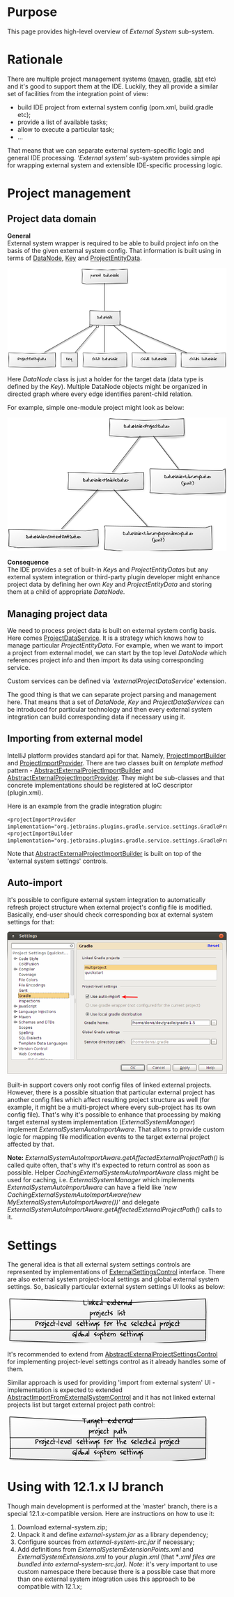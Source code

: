 ---
---

# Purpose

This page provides high-level overview of *External System* sub-system.

# Rationale

There are multiple project management systems ([maven](http://maven.apache.org/), [gradle](http://www.gradle.org/), [sbt](http://www.scala-sbt.org/) etc) and it's good to support them at the IDE. Luckily, they all provide a similar set of facilities from the integration point of view:

*   build IDE project from external system config (pom.xml, build.gradle etc);
*   provide a list of available tasks;
*   allow to execute a particular task;
*   ...

That means that we can separate external system-specific logic and general IDE processing. *'External system'* sub-system provides simple api for wrapping external system and extensible IDE-specific processing logic.

# Project management

## Project data domain

**General**  
External system wrapper is required to be able to build project info on the basis of the given external system config. That information is built using in terms of [DataNode](upsource:///platform/external-system-api/src/com/intellij/openapi/externalSystem/model/DataNode.java), [Key](upsource:///platform/external-system-api/src/com/intellij/openapi/externalSystem/model/Key.java) and [ProjectEntityData](upsource:///platform/external-system-api/src/com/intellij/openapi/externalSystem/model/project/ProjectEntityData.java).

![DataNode](/reference_guide/img/data-node.png)

Here *DataNode* class is just a holder for the target data (data type is defined by the *Key*). Multiple DataNode objects might be organized in directed graph where every edge identifies parent-child relation.

For example, simple one-module project might look as below: 
 
![DataNode Example](/reference_guide/img/data-node-example.png)


**Consequence**  
The IDE provides a set of built-in *Key*s and *ProjectEntityData*s but any external system integration or third-party plugin developer might enhance project data by defining her own *Key* and *ProjectEntityData* and storing them at a child of appropriate *DataNode*.

## Managing project data

We need to process project data is built on external system config basis. Here comes [ProjectDataService](upsource:///platform/external-system-api/src/com/intellij/openapi/externalSystem/service/project/manage/ProjectDataService.java). It is a strategy which knows how to manage particular *ProjectEntityData*. For example, when we want to import a project from external model, we can start by the top level *DataNode* which references project info and then import its data using corresponding service.

Custom services can be defined via *'externalProjectDataService'* extension.

The good thing is that we can separate project parsing and management here. That means that a set of *DataNode*, *Key* and *ProjectDataServices* can be introduced for particular technology and then every external system integration can build corresponding data if necessary using it.

## Importing from external model

IntelliJ platform provides standard api for that. Namely, [ProjectImportBuilder](upsource:///projectImport/ProjectImportBuilder.java) and [ProjectImportProvider](upsource:///projectImport/ProjectImportProvider.java). There are two classes built on *template method* pattern - [AbstractExternalProjectImportBuilder](upsource:///platform/external-system-impl/src/com/intellij/openapi/externalSystem/service/project/wizard/AbstractExternalProjectImportBuilder.java) and [AbstractExternalProjectImportProvider](upsource:///platform/external-system-impl/src/com/intellij/openapi/externalSystem/service/project/wizard/AbstractExternalProjectImportProvider.java). They might be sub-classes and that concrete implementations should be registered at IoC descriptor (plugin.xml).

Here is an example from the gradle integration plugin:

    <projectImportProvider implementation="org.jetbrains.plugins.gradle.service.settings.GradleProjectImportProvider"/>
    <projectImportBuilder implementation="org.jetbrains.plugins.gradle.service.settings.GradleProjectImportBuilder"/>

Note that [AbstractExternalProjectImportBuilder](upsource:///platform/external-system-impl/src/com/intellij/openapi/externalSystem/service/project/wizard/AbstractExternalProjectImportBuilder.java) is built on top of the 'external system settings' controls.

## Auto-import

It's possible to configure external system integration to automatically refresh project structure when external project's config file is modified. Basically, end-user should check corresponding box at external system settings for that:

![Auto-import](/reference_guide/img/use-auto-import.png)

Built-in support covers only root config files of linked external projects. However, there is a possible situation that particular external project has another config files which affect resulting project structure as well (for example, it might be a multi-project where every sub-project has its own config file). That's why it's possible to enhance that processing by making target external system implementation (*ExternalSystemManager*) implement *ExternalSystemAutoImportAware*. That allows to provide custom logic for mapping file modification events to the target external project affected by that.

**Note:** *ExternalSystemAutoImportAware.getAffectedExternalProjectPath()* is called quite often, that's why it's expected to return control as soon as possible. Helper *CachingExternalSystemAutoImportAware* class might be used for caching, i.e. *ExternalSystemManager* which implements *ExternalSystemAutoImportAware* can have a field like *'new CachingExternalSystemAutoImportAware(new MyExternalSystemAutoImportAware())'* and delegate *ExternalSystemAutoImportAware.getAffectedExternalProjectPath()* calls to it.

# Settings

The general idea is that all external system settings controls are represented by implementations of [ExternalSettingsControl](upsource:///platform/external-system-impl/src/com/intellij/openapi/externalSystem/service/settings/ExternalSettingsControl.java) interface. There are also external system project-local settings and global external system settings. So, basically particular external system settings UI looks as below:

![Configurable](/reference_guide/img/configurable.png)

It's recommended to extend from [AbstractExternalProjectSettingsControl](upsource:///platform/external-system-impl/src/com/intellij/openapi/externalSystem/service/settings/AbstractExternalProjectSettingsControl.java) for implementing project-level settings control as it already handles some of them.

Similar approach is used for providing 'import from external system' UI - implementation is expected to extended [AbstractImportFromExternalSystemControl](upsource:///platform/external-system-impl/src/com/intellij/openapi/externalSystem/service/settings/AbstractImportFromExternalSystemControl.java) and it has not linked external projects list but target external project path control:

![Import from external system](/reference_guide/img/import.png)

# Using with 12.1.x IJ branch

Though main development is performed at the 'master' branch, there is a special 12.1.x-compatible version. Here are instructions on how to use it:

1.  Download external-system.zip;
2.  Unpack it and define *external-system.jar* as a library dependency;
3.  Configure sources from *external-system-src.jar* if necessary;
4.  Add definitions from *ExternalSystemExtensionPoints.xml* and *ExternalSystemExtensions.xml* to your *plugin.xml* (that **.xml files are bundled into *external-system-src.jar*). *Note:** it's very important to use custom namespace there because there is a possible case that more than one external system integration uses this approach to be compatible with 12.1.x;
